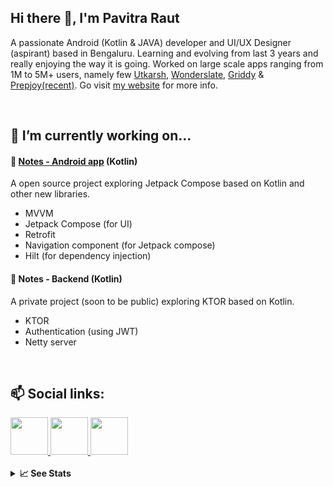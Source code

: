 ## Hi there 👋, I'm Pavitra Raut

A passionate Android (Kotlin & JAVA) developer and UI/UX Designer (aspirant) based in Bengaluru. Learning and evolving from last 3 years and really enjoying the way it is going. Worked on large scale apps ranging from 1M to 5M+ users, namely few [Utkarsh](https://play.google.com/store/apps/details?id=com.utkarshnew.android), [Wonderslate](https://play.google.com/store/apps/details?id=com.wonderslate.wonderpublish), [Griddy](https://play.google.com/store/apps/details?id=mws.photography.ninecutsquaregrid.forinstagram) & [Prepjoy(recent)](https://play.google.com/store/apps/details?id=com.wonderslate.prepjoy). Go visit [my website](https://rex50.github.io/) for more info.

<br>

## 🔭 I’m currently working on...

#### 📝 [Notes - Android app](https://github.com/rex50/Compose-Notes) (Kotlin)
A open source project exploring Jetpack Compose based on Kotlin and other new libraries.
- MVVM
- Jetpack Compose (for UI)
- Retrofit
- Navigation component (for Jetpack compose)
- Hilt (for dependency injection)

#### 📝 Notes - Backend (Kotlin)
A private project (soon to be public) exploring KTOR based on Kotlin.
- KTOR
- Authentication (using JWT)
- Netty server

<br>

## 📫 Social links:
<a href="https://www.linkedin.com/in/pavitra-raut/">
  <img width="60" height="60" src="https://img.icons8.com/color/100/000000/linkedin.png"/> 
</a>
<a href="https://www.instagram.com/rex50.codes/">
  <img width="60" height="60" src="https://img.icons8.com/fluency/100/000000/instagram-new.png"/>
</a>
<a href="https://www.behance.net/rex50">
  <img width="60" height="60" src="https://img.icons8.com/color/100/000000/behance.png"/>
</a>

<br>
<br>

<details>
  <summary><b>📈 See Stats</b></summary>
  <p> 
    <div>
      <img width="45%" src="https://github-readme-stats.vercel.app/api?username=rex50&show_icons=true&theme=outrun" alt="Pavitra Raut | Github stats">
      <img width="45%"src="http://github-readme-streak-stats.herokuapp.com?user=rex50&theme=buefy-dark&date_format=M%20j%5B%2C%20Y%5D" alt="Pavitra Raut | Github streaks" />
      <img width="45%" src="https://github-readme-stats.vercel.app/api/top-langs?username=rex50&show_icons=true&locale=en&layout=compact&theme=outrun" alt="Pavitra Raut | Most used Languages">
    </div>
  </p>
</details>

